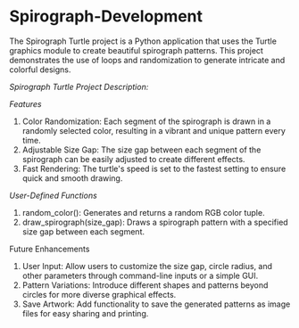 # Spirograph-Development
The Spirograph Turtle project is a Python application that uses the Turtle graphics module to create beautiful spirograph patterns. This project demonstrates the use of loops and randomization to generate intricate and colorful designs.

*Spirograph Turtle Project Description:*

*Features*

1) Color Randomization: Each segment of the spirograph is drawn in a randomly selected color, resulting in a vibrant and unique pattern every time.
2) Adjustable Size Gap: The size gap between each segment of the spirograph can be easily adjusted to create different effects.
3) Fast Rendering: The turtle's speed is set to the fastest setting to ensure quick and smooth drawing.

*User-Defined Functions*

1) random_color(): Generates and returns a random RGB color tuple.
2) draw_spirograph(size_gap): Draws a spirograph pattern with a specified size gap between each segment.

Future Enhancements
1) User Input: Allow users to customize the size gap, circle radius, and other parameters through command-line inputs or a simple GUI.
2) Pattern Variations: Introduce different shapes and patterns beyond circles for more diverse graphical effects.
3) Save Artwork: Add functionality to save the generated patterns as image files for easy sharing and printing.
